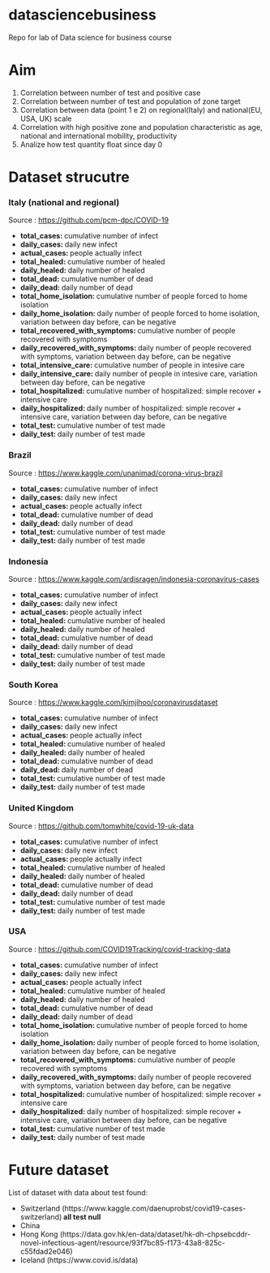 # datasciencebusiness
Repo for lab of Data science for business course

# Aim
<ol>
  <li>Correlation between number of test and positive case</li>
  <li>Correlation between number of test and population of zone target</li>
  <li>Correlation between data (point 1 e 2) on regional(Italy) and national(EU, USA, UK) scale </li>
  <li>Correlation with high positive zone and population characteristic as age, national and international mobility, productivity</li>
  <li>Analize how test quantity float since day 0</li>
</ol>  

# Dataset strucutre

### Italy (national and regional)

Source : https://github.com/pcm-dpc/COVID-19 <br/>
<ul>
<li><b>total_cases: </b>cumulative number of infect<br></li>
<li><b>daily_cases: </b>daily new infect<br></li>
<li><b>actual_cases: </b>people actually infect<br></li>
<li><b>total_healed: </b>cumulative number of healed<br></li>
<li><b>daily_healed: </b>daily number of healed<br></li>
<li><b>total_dead: </b>cumulative number of dead<br></li>
<li><b>daily_dead: </b>daily number of dead<br></li>
<li><b>total_home_isolation: </b>cumulative number of people forced to home isolation<br></li>
<li><b>daily_home_isolation: </b>daily number of people forced to home isolation, variation between day before, can be negative<br></li>
<li><b>total_recovered_with_symptoms: </b>cumulative number of people recovered with symptoms<br></li>
<li><b>daily_recovered_with_symptoms: </b>daily number of people recovered with symptoms, variation between day before, can be negative<br></li>
<li><b>total_intensive_care: </b>cumulative number of people in intesive care<br></li>
<li><b>daily_intensive_care: </b>daily number of people in intesive care, variation between day before, can be negative<br></li>
<li><b>total_hospitalized: </b>cumulative number of hospitalized: simple recover + intensive care<br></li>
<li><b>daily_hospitalized: </b>daily number of hospitalized: simple recover + intensive care, variation between day before, can be negative<br></li>
<li><b>total_test: </b>cumulative number of test made<br></li>
<li><b>daily_test: </b>daily number of test made<br></li>
</ul>

### Brazil

Source : https://www.kaggle.com/unanimad/corona-virus-brazil <br/>
<ul>
<li><b>total_cases: </b>cumulative number of infect<br></li>
<li><b>daily_cases: </b>daily new infect<br></li>
<li><b>actual_cases: </b>people actually infect<br></li>
<li><b>total_dead: </b>cumulative number of dead<br></li>
<li><b>daily_dead: </b>daily number of dead<br></li>
<li><b>total_test: </b>cumulative number of test made<br></li>
<li><b>daily_test: </b>daily number of test made<br></li>
</ul>

### Indonesia

Source : https://www.kaggle.com/ardisragen/indonesia-coronavirus-cases <br/>
<ul>
<li><b>total_cases: </b>cumulative number of infect<br></li>
<li><b>daily_cases: </b>daily new infect<br></li>
<li><b>actual_cases: </b>people actually infect<br></li>
<li><b>total_healed: </b>cumulative number of healed<br></li>
<li><b>daily_healed: </b>daily number of healed<br></li>
<li><b>total_dead: </b>cumulative number of dead<br></li>
<li><b>daily_dead: </b>daily number of dead<br></li>
<li><b>total_test: </b>cumulative number of test made<br></li>
<li><b>daily_test: </b>daily number of test made<br></li>
</ul>

### South Korea

Source : https://www.kaggle.com/kimjihoo/coronavirusdataset <br/>
<ul>
<li><b>total_cases: </b>cumulative number of infect<br></li>
<li><b>daily_cases: </b>daily new infect<br></li>
<li><b>actual_cases: </b>people actually infect<br></li>
<li><b>total_healed: </b>cumulative number of healed<br></li>
<li><b>daily_healed: </b>daily number of healed<br></li>
<li><b>total_dead: </b>cumulative number of dead<br></li>
<li><b>daily_dead: </b>daily number of dead<br></li>
<li><b>total_test: </b>cumulative number of test made<br></li>
<li><b>daily_test: </b>daily number of test made<br></li>
</ul>

### United Kingdom

Source : https://github.com/tomwhite/covid-19-uk-data <br/>
<ul>
<li><b>total_cases: </b>cumulative number of infect<br></li>
<li><b>daily_cases: </b>daily new infect<br></li>
<li><b>actual_cases: </b>people actually infect<br></li>
<li><b>total_healed: </b>cumulative number of healed<br></li>
<li><b>daily_healed: </b>daily number of healed<br></li>
<li><b>total_dead: </b>cumulative number of dead<br></li>
<li><b>daily_dead: </b>daily number of dead<br></li>
<li><b>total_test: </b>cumulative number of test made<br></li>
<li><b>daily_test: </b>daily number of test made<br></li>
</ul>

### USA

Source : https://github.com/COVID19Tracking/covid-tracking-data <br/>
<ul>
<li><b>total_cases: </b>cumulative number of infect<br></li>
<li><b>daily_cases: </b>daily new infect<br></li>
<li><b>actual_cases: </b>people actually infect<br></li>
<li><b>total_healed: </b>cumulative number of healed<br></li>
<li><b>daily_healed: </b>daily number of healed<br></li>
<li><b>total_dead: </b>cumulative number of dead<br></li>
<li><b>daily_dead: </b>daily number of dead<br></li>
<li><b>total_home_isolation: </b>cumulative number of people forced to home isolation<br></li>
<li><b>daily_home_isolation: </b>daily number of people forced to home isolation, variation between day before, can be negative<br></li>
<li><b>total_recovered_with_symptoms: </b>cumulative number of people recovered with symptoms<br></li>
<li><b>daily_recovered_with_symptoms: </b>daily number of people recovered with symptoms, variation between day before, can be negative<br></li>
<li><b>total_hospitalized: </b>cumulative number of hospitalized: simple recover + intensive care<br></li>
<li><b>daily_hospitalized: </b>daily number of hospitalized: simple recover + intensive care, variation between day before, can be negative<br></li>
<li><b>total_test: </b>cumulative number of test made<br></li>
<li><b>daily_test: </b>daily number of test made<br></li>
</ul>

# Future dataset 
List of dataset with data about test found:<br/>

<ul>
  <li>Switzerland (https://www.kaggle.com/daenuprobst/covid19-cases-switzerland)<strong> all test null </strong></li>
  <li>China</li>
  <li> Hong Kong (https://data.gov.hk/en-data/dataset/hk-dh-chpsebcddr-novel-infectious-agent/resource/93f7bc85-f173-43a8-825c-c55fdad2e046) </li>
  <li> Iceland (https://www.covid.is/data)</li>
</ul>  
